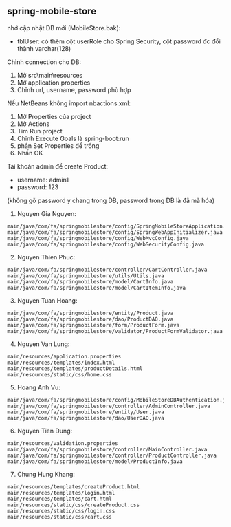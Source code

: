## spring-mobile-store

nhớ cập nhật DB mới (MobileStore.bak):
* tblUser: có thêm cột userRole cho Spring Security, cột password đc đổi thành varchar(128)

Chỉnh connection cho DB:
1. Mở src\main\resources
2. Mở application.properties
3. Chỉnh url, username, password phù hợp

Nếu NetBeans không import nbactions.xml:
1. Mở Properties của project
2. Mở Actions
3. Tìm Run project
4. Chỉnh Execute Goals là spring-boot:run
5. phần Set Properties để trống
6. Nhấn OK

Tài khoản admin để create Product:
* username: admin1
* password: 123

(không gõ password y chang trong DB, password trong DB là đã mã hóa)

1. Nguyen Gia Nguyen:
```
main/java/com/fa/springmobilestore/config/SpringMobileStoreApplication.java
main/java/com/fa/springmobilestore/config/SpringWebAppInitializer.java
main/java/com/fa/springmobilestore/config/WebMvcConfig.java
main/java/com/fa/springmobilestore/config/WebSecurityConfig.java
```
2. Nguyen Thien Phuc:
```
main/java/com/fa/springmobilestore/controller/CartController.java
main/java/com/fa/springmobilestore/utils/Utils.java
main/java/com/fa/springmobilestore/model/CartInfo.java
main/java/com/fa/springmobilestore/model/CartItemInfo.java
```
3. Nguyen Tuan Hoang:
```
main/java/com/fa/springmobilestore/entity/Product.java
main/java/com/fa/springmobilestore/dao/ProductDAO.java
main/java/com/fa/springmobilestore/form/ProductForm.java
main/java/com/fa/springmobilestore/validator/ProductFormValidator.java
```
4. Nguyen Van Lung:
```
main/resources/application.properties
main/resources/templates/index.html
main/resources/templates/productDetails.html
main/resources/static/css/home.css
```
5. Hoang Anh Vu:
```
main/java/com/fa/springmobilestore/config/MobileStoreDBAuthentication.java
main/java/com/fa/springmobilestore/controller/AdminController.java
main/java/com/fa/springmobilestore/entity/User.java
main/java/com/fa/springmobilestore/dao/UserDAO.java
```
6. Nguyen Tien Dung:
```
main/resources/validation.properties
main/java/com/fa/springmobilestore/controller/MainController.java
main/java/com/fa/springmobilestore/controller/ProductController.java
main/java/com/fa/springmobilestore/model/ProductInfo.java
```
7. Chung Hung Khang:
```
main/resources/templates/createProduct.html
main/resources/templates/login.html
main/resources/templates/cart.html
main/resources/static/css/createProduct.css
main/resources/static/css/login.css
main/resources/static/css/cart.css
```
